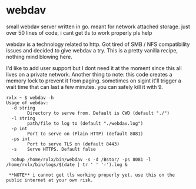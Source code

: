 # webdav
small webdav server written in go. meant for network attached storage. just over 50 lines of code, i cant get tls to work properly pls help

webdav is a technology related to http. Got tired of SMB / NFS compatibility issues and decided to give webdav a try. This is a pretty vanilla recipe, nothing mind blowing here.

I'd like to add user support but I dont need it at the moment since this all lives on a private network. Another thing to note: this code creates a memory lock to prevent it from paging. sometimes on sigint it'll trigger a wait time that can last a few minutes. you can safely kill it with 9.

```
rxlx ~ $ webdav -h
Usage of webdav:
  -d string
    	Directory to serve from. Default is CWD (default "./")
  -l string
    	path/file to log to (default "./webdav.log")
  -p int
    	Port to serve on (Plain HTTP) (default 8081)
  -ps int
    	Port to serve TLS on (default 8443)
  -s	Serve HTTPS. Default false
  
  nohup /home/rxlx/bin/webdav -s -d /Bstor/ -ps 8081 -l /home/rxlx/bin/logs/$(date | tr ' ' '-').log &
  
 **NOTE** i cannot get tls working properly yet. use this on the public internet at your own risk.
```

